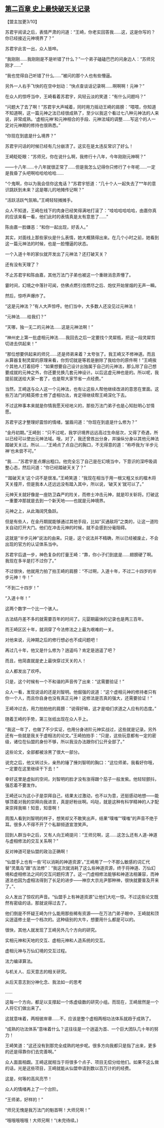 ## [第二百章 史上最快破天关记录](https://www.xxbiquge.com/11_11207/9103511.html)


  【盟主加更3/10】

  苏君宇阅读之后，表情严肃的问道：“王崎，你老实回答我……这，这是你写的？你已经接近元神境界了？”

  苏君宇此言一出，众人皆哗。

  “我刚刚……我刚刚是不是听错了什么？”一个弟子磕磕巴巴的问身边人：“苏师兄刚才……”

  “我也觉得自己听错了什么……”被问的那个人也有些懵逼。

  另外一人右手飞快的在空中划动：“快点查谈话记录啊……啊啊啊！元神？”

  在众人的惊呼当中，王崎看着苏君宇，风轻云淡的笑道：“有什么问题吗？”

  “问题大了去了啊！”苏君宇大声喊着，同时用力摇动王崎的肩膀：“喂喂，你知道不知道啊，这一篇元神之法已经很成熟了，至少以我这个看过七八种元神法的人来说，非常成熟。‘虚相元神’和元神相合的手段、元神法域的调整……写这个的人一定对元神期的修持也很熟悉。”

  “你现在到底是什么境界？”

  苏君宇问话的时候已经有几分崩溃了。这实在是太违反常识了好么！

  王崎眨眨眼：“苏师兄，你在说什么啊，我修行十八年，今年刚刚元神啊？”

  ——十八年……十八年就很正常了……但是我怎么记得你只修行了十年呢……一定是我昏了头吧啊哈哈哈哈哈……

  “个鬼啊，你以为我会信你这鬼话？”苏君宇怒道：“几十个人一起失去了**年的意识跳跃到未来？这是哪儿的地摊传记啊？”

  “活跃活跃气氛嘛。”王崎轻轻摊摊手。

  众人不知道，王崎在线下的肉身已经笑得满地打滚了：“哇哈哈哈哈哈，由嘉你真的应该来看一看，他们此时的表情真是太有意思了……”

  陈由嘉一脸嫌恶：“和你一起出现，好丢人。”

  其实，对面线上那些家伙是什么表情，她大概猜得出来。在几个小时之前，她看到这一篇元神法的时候，也是一脸懵逼的状态。

  一个入道十年的家伙就开发出了元神法？还打破天关？

  还有没有天理了？

  不止苏君宇和陈由嘉，其他万法门子弟也被这一个重磅消息弄懵了。

  霎时间，幻境之中落针可闻，仿佛点燃引信燃尽之后、炮仗开始冒烟的无声一瞬。

  然后，惊呼声爆炸了。

  “这是元神法？”有人大声惊呼。他们当中，大多数人还没见过元神法！

  “元神法……给我们？”

  “天哪，独一无二的元神法……这是元神法啊！”

  “神州史上第一批虚相元神法……我回去之后一定要找个灵犀瓶，把这一段灵犀剪切进去供起来！”

  “那位想要供起来的师兄……还是师弟来着？太夸张了。我王崎又不修神道。而且从算器复制灵犀的原理来看，你剪切就是等若是删除了我给你的原件啊！”王崎挨个其他人打着招呼：“如果想要自己设计出独属于自己的元神法，那么除了自己想要成就的元神之外，你还要兑换几套元神设计。以后这虚元神也是的。所以呢，我提前就送给大家一套了，也是帮大家节省一点经费。”

  当然，王崎送与众人这一个元神法，也有让这些人帮他继续改进的意思在里面。这些万法门的精英修士修了虚相功法，肯定得继续帮王崎深化下去。

  不过这种事本来就是你情我愿天经地义的，那些万法门弟子也是心知肚明心甘情愿。

  苏君宇这才整理好震惊的情绪，皱眉问道：“你现在到底是什么修为？”

  “金丹初期。”王崎到：“只不过呢，我学识境界远远高过生命层次，又得了奇遇，所以已经可以使出元神法域。哦，对了，我还曾炼出分身，并操纵分身以其他元神法踏破天关过。所以……”王崎点了点自己的胸口，不无得意的道：“称呼我为‘半步元神’也未尝不可。”

  “我……”苏君宇差点爆出粗口。他完全忘了自己是在幻境当中，下意识的深呼吸调整心态，然后问道：“你已经踏破天关了？”

  “‘踏破天关’这个词不是很准。”王崎笑道：“我现在相当于用一根又粗又长的檑木将天关撞开，但是我本人还远远没有踏入其中，所以说，‘破天关’就可以了。”

  元神天关就好像是一座防卫森严的险关，而修士冲击元神，就是叩关斩将。打破这一重要冲那就是去到一个新天地——也就是元神境界。

  元神之上，从此海阔凭鱼跃。

  但是有些人，在金丹期就能够通过其他手段，比如“买通敌将”之类的，让这一道险关自动打开大门。他们在冲击元神的时候，就不会感到分毫阻碍。

  这就是“半步元神”说法的由来。只是，这个说法并不精确，所以已经被废止，不会出现的官方的认证体系当中。

  苏君宇后退一步，神色复杂的打量王崎：“靠，你小子们到底是……翅膀硬了啊。我现在多半是打不过你了。”

  不过很快，他就用力拍了拍王崎的肩膀：“不过啊，入道十年，不过二十四岁的半步元神！牛！”

  “不到二十四岁！”

  “入道十年！”

  这两个数字一个比一个骇人。

  古法结丹差不多的就需要百年的时间了。元婴期最快的记录也是两三百年。

  而王崎区区十年，就洞穿了今法修法之上最为艰难的一关。

  对他来说，元神期之后的修行想必也不成问题吧！

  再过几十年，他又是什么修为？逍遥吗？肯定是逍遥了吧？

  而且，他简直就是史上最快穿过天关的人！

  众人都发出了欢呼。

  只是，这个时候有一个不和谐的声音传了出来：“这需要验证！”

  众人一看，发现说话的还是刘智明。他倔强的说道：“这个虚相元神的修持者只有你一个人，而且你自身也没有真正元神！这修法是否真的强大，还需要验证！”

  王崎冲过去，用力拍拍他的肩膀：“说得好嘛，这才是咱们求道之人应有的态度。”

  随着王崎的手势，第三张纸出现在众人手上。

  “我这一年了，也做了不少实证，也用分身进阶元神实战过，这些就是记录。另外还有一些就是我关于虚相法的论文。”王崎拍拍手：“只是，这些玩意都有一定的密级，诸位在仙盟的身份不够，所以我没办法跟你们公开全部了。”

  这些论文，全部都被涂黑了很大一部分。

  说完之后，他又转过头，亲热的锤了捶刘智明的胸口：“这位师弟，我看好你哦，一定要在这里继续干下去！”

  幸好这里是虚拟的空间，刘智明的脸才没有涨得跟个茄子一般发紫。他轻轻颤抖，强忍着不要发作。

  王崎还以为这小子是崇拜自己，结果太过激动，也不以为意，还挺感动地想——能够顶着对我的崇拜向我进言，真是好粉丝啊。吗哒，就是这种有科学精神的人才配来崇拜我嘛！知音，知音啊！

  周围人看到刘智明的样子，想笑却又不敢笑出声，结果“噗嗤”“噗嗤”的声音不绝于耳。很多人不得不开了个私聊频道宣泄笑声。

  回到人群当中之后，又有人向王崎提问：“王师兄啊，这……这怎么还有人道-神道与虚相修法的交互关系啊？”

  反对神道可是仙盟的政治正确啊！

  “仙盟手上也有一些‘可以消耗的神道资源’。”王崎用了一个不那么敏感的词汇代替“灵凰岛”跟“古法修”：“我这次就消耗了这么些神道资源，终于将神道、万仙幻境和虚相修法之间的交互问题捋清了。这一门虚相修法能够和神道法相兼容，而神道法也因为虚相法得到了长足的进步——神京大京兆尹那种神，很快就要普及开来了。”、

  众人发出了惊叹的声音。“仙盟手上有神道资源”让他们大吃一惊。不过这些论文既然有密级的话，那就说得过去了。

  他们倒是不怀疑王崎为什么能用那些稀有资源——在万法门弟子眼中，王崎就和顶尖逍遥修士是一个档次的。这种级别的大牛，想要用什么都是可以的。

  很快，其他人就发现了王崎另外几个方向的研究。

  实相元神和天地的交互、虚相元神和人造系统的交互。

  虚相元神与万仙幻境的交互过程。

  法力编译算法。

  与机关人、后天意志的相关研究。

  从后天意志到分神化念、我法如一的思考

  ……

  这每一个方向，都足以支撑起一个炼虚级数的研究小组。而现在，王崎居然是一个人将它们做出来了。

  这就意味着，两相彼岸章……不，应该是整个虚相两相功法体系就趋于成熟了。

  “成熟的功法体系”意味着什么？这往往是一个逍遥为首、一个巨大团队几十年的努力！

  王崎笑道：“这还没有到那完全成熟的地步呢。很多方向我都只是指了出来，更多的还是得靠你们去完善啊。”

  众人面面相觑。王崎这就相当于将很多个点子、项目无偿分给他们。如果不这么做的话，光是这些项目，王崎就能从仙盟申请到数以百万计的的经费。

  这是，何等的高风亮节！

  众人的情绪再上了一个台阶。

  “王师弟，好样的！”

  “师兄无愧是我万法门的魁首啊！大师兄啊！”

  “哦哦哦哦哦！大师兄啊！”(未完待续。)
